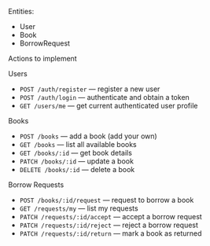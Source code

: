 Entities:

- User
- Book
- BorrowRequest

Actions to implement

Users

- `POST /auth/register` — register a new user
- `POST /auth/login` — authenticate and obtain a token
- `GET /users/me` — get current authenticated user profile

Books

- `POST /books` — add a book (add your own)
- `GET /books` — list all available books
- `GET /books/:id` — get book details
- `PATCH /books/:id` — update a book
- `DELETE /books/:id` — delete a book

Borrow Requests

- `POST /books/:id/request` — request to borrow a book
- `GET /requests/my` — list my requests
- `PATCH /requests/:id/accept` — accept a borrow request
- `PATCH /requests/:id/reject` — reject a borrow request
- `PATCH /requests/:id/return` — mark a book as returned
